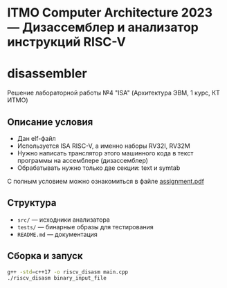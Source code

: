 # ITMO Computer Architecture 2023 — Дизассемблер и анализатор инструкций RISC-V

# disassembler
Решение лабораторной работы №4 "ISA" (Архитектура ЭВМ, 1 курс, КТ ИТМО)
## Описание условия
* Дан elf-файл 
* Используется ISA RISC-V, а именно наборы RV32I, RV32M
* Нужно написать транслятор этого машинного кода в текст программы на ассемблере (дизассемблер)
* Обрабатывать нужно только две секции: text и symtab

С полным условием можно ознакомиться в файле [assignment.pdf](https://github.com/WannaSleep43/computer-architecture-course/blob/main/itmo-comp-arch-2023-riscv-WannaSleep43-main/assignment.pdf)

## Структура
- `src/` — исходники анализатора
- `tests/` — бинарные образы для тестирования
- `README.md` — документация

## Сборка и запуск
```bash
g++ -std=c++17 -o riscv_disasm main.cpp
./riscv_disasm binary_input_file

